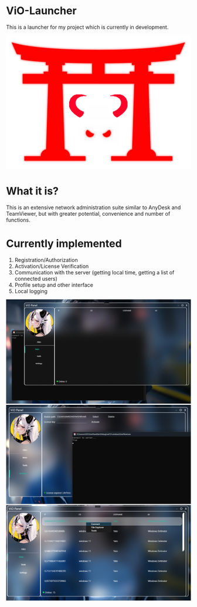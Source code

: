 # ViO-Launcher
This is a launcher for my project which is currently in development.

![alt text](Sources/Resources/mg.png "Logo")

# What it is?
This is an extensive network administration suite similar to AnyDesk and TeamViewer, but with greater potential, convenience and number of functions.

# Currently implemented
1. Registration/Authorization
2. Activation/License Verification
3. Communication with the server (getting local time, getting a list of connected users)
4. Profile setup and other interface
5. Local logging

![alt text](Screensots/1.png "Picture")
![alt text](Screensots/2.png "Picture")
![alt text](Screensots/3.png "Picture")

